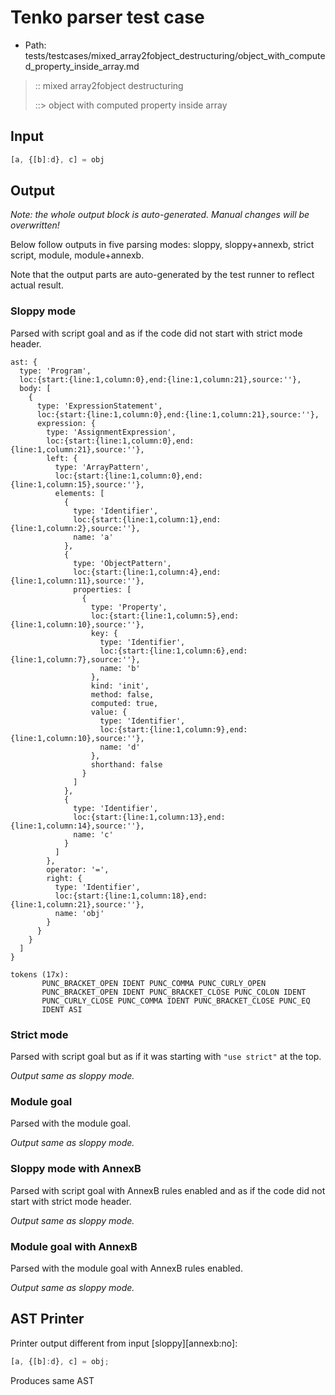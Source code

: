 # Tenko parser test case

- Path: tests/testcases/mixed_array2fobject_destructuring/object_with_computed_property_inside_array.md

> :: mixed array2fobject destructuring
>
> ::> object with computed property inside array

## Input

`````js
[a, {[b]:d}, c] = obj
`````

## Output

_Note: the whole output block is auto-generated. Manual changes will be overwritten!_

Below follow outputs in five parsing modes: sloppy, sloppy+annexb, strict script, module, module+annexb.

Note that the output parts are auto-generated by the test runner to reflect actual result.

### Sloppy mode

Parsed with script goal and as if the code did not start with strict mode header.

`````
ast: {
  type: 'Program',
  loc:{start:{line:1,column:0},end:{line:1,column:21},source:''},
  body: [
    {
      type: 'ExpressionStatement',
      loc:{start:{line:1,column:0},end:{line:1,column:21},source:''},
      expression: {
        type: 'AssignmentExpression',
        loc:{start:{line:1,column:0},end:{line:1,column:21},source:''},
        left: {
          type: 'ArrayPattern',
          loc:{start:{line:1,column:0},end:{line:1,column:15},source:''},
          elements: [
            {
              type: 'Identifier',
              loc:{start:{line:1,column:1},end:{line:1,column:2},source:''},
              name: 'a'
            },
            {
              type: 'ObjectPattern',
              loc:{start:{line:1,column:4},end:{line:1,column:11},source:''},
              properties: [
                {
                  type: 'Property',
                  loc:{start:{line:1,column:5},end:{line:1,column:10},source:''},
                  key: {
                    type: 'Identifier',
                    loc:{start:{line:1,column:6},end:{line:1,column:7},source:''},
                    name: 'b'
                  },
                  kind: 'init',
                  method: false,
                  computed: true,
                  value: {
                    type: 'Identifier',
                    loc:{start:{line:1,column:9},end:{line:1,column:10},source:''},
                    name: 'd'
                  },
                  shorthand: false
                }
              ]
            },
            {
              type: 'Identifier',
              loc:{start:{line:1,column:13},end:{line:1,column:14},source:''},
              name: 'c'
            }
          ]
        },
        operator: '=',
        right: {
          type: 'Identifier',
          loc:{start:{line:1,column:18},end:{line:1,column:21},source:''},
          name: 'obj'
        }
      }
    }
  ]
}

tokens (17x):
       PUNC_BRACKET_OPEN IDENT PUNC_COMMA PUNC_CURLY_OPEN
       PUNC_BRACKET_OPEN IDENT PUNC_BRACKET_CLOSE PUNC_COLON IDENT
       PUNC_CURLY_CLOSE PUNC_COMMA IDENT PUNC_BRACKET_CLOSE PUNC_EQ
       IDENT ASI
`````

### Strict mode

Parsed with script goal but as if it was starting with `"use strict"` at the top.

_Output same as sloppy mode._

### Module goal

Parsed with the module goal.

_Output same as sloppy mode._

### Sloppy mode with AnnexB

Parsed with script goal with AnnexB rules enabled and as if the code did not start with strict mode header.

_Output same as sloppy mode._

### Module goal with AnnexB

Parsed with the module goal with AnnexB rules enabled.

_Output same as sloppy mode._

## AST Printer

Printer output different from input [sloppy][annexb:no]:

````js
[a, {[b]:d}, c] = obj;
````

Produces same AST
